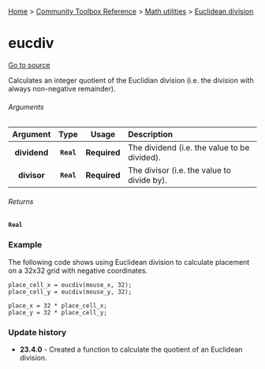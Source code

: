 [Home](/README.md) > [Community Toolbox Reference](/Docs/Reference/Reference.md) > [Math utilities](/Docs/Reference/Groups/MathUtils.md) > [Euclidean division](/Docs/Reference/Groups/MethUtils_Euclidean.md)

# eucdiv

[Go to source](/Community%20Toolbox/scripts/utils_CommunityToolboxMath/utils_CommunityToolboxMath.gml#L24)

Calculates an integer quotient of the Euclidian division (i.e. the division with always non-negative remainder).

###### Arguments

| Argument | Type | Usage | Description |
|:---:|:---:|:---:|:---|
| **dividend** | **`Real`** | **Required** | The dividend (i.e. the value to be divided). |
| **divisor** | **`Real`** | **Required** | The divisor (i.e. the value to divide by). |

###### Returns
**`Real`**

### Example

The following code shows using Euclidean division to calculate placement on a 32x32 grid with negative coordinates.

```gml
place_cell_x = eucdiv(mouse_x, 32);
place_cell_y = eucdiv(mouse_y, 32);

place_x = 32 * place_cell_x;
place_y = 32 * place_cell_y;
```

### Update history

- **23.4.0** - Created a function to calculate the quotient of an Euclidean division.
